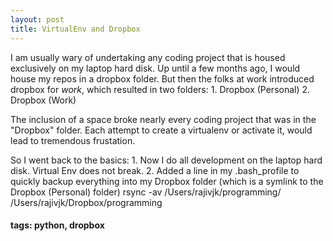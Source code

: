 ```yaml
---
layout: post
title: VirtualEnv and Dropbox	
---
```


I am usually wary of undertaking any coding project that is housed exclusively on my laptop hard disk. Up until a few months ago, I would house my repos in a dropbox folder. But then the folks at work introduced dropbox for *work*, which resulted in two folders:
	1. Dropbox (Personal)
	2. Dropbox (Work)

The inclusion of a space broke nearly every coding project that was in the "Dropbox" folder. Each attempt to create a virtualenv or activate it, would lead to tremendous frustation.

So I went back to the basics:
	1. Now I do all development on the laptop hard disk. Virtual Env does not break.
	2. Added a line in my .bash_profile to quickly backup everything into my Dropbox folder (which is a symlink to the Dropbox (Personal) folder)
			rsync -av /Users/rajivjk/programming/ /Users/rajivjk/Dropbox/programming	

#### tags: python, dropbox